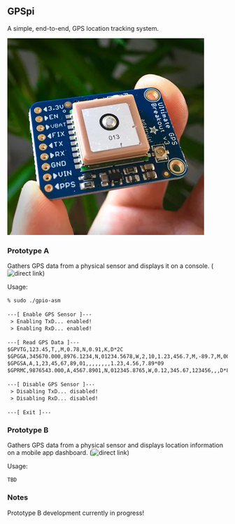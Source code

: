 ## GPSpi
A simple, end-to-end, GPS location tracking system.

![MT3339 GPS Sensor](img/IMG_2563-450px.jpg)

### Prototype A
Gathers GPS data from a physical sensor and displays it on a console. (![direct link](src/prototype_a/))

Usage:
~~~
% sudo ./gpio-asm

---[ Enable GPS Sensor ]---
 > Enabling TxD... enabled!
 > Enabling RxD... enabled!

---[ Read GPS Data ]---
$GPVTG,123.45,T,,M,0.78,N,0.91,K,D*2C
$GPGGA,345670.000,8976.1234,N,01234.5678,W,2,10,1.23,456.7,M,-89.7,M,0000,0000*89
$GPGSA,A,1,23,45,67,89,01,,,,,,,,1.23,4.56,7.89*09
$GPRMC,9876543.000,A,4567.8901,N,012345.8765,W,0.12,345.67,123456,,,D*88

---[ Disable GPS Sensor ]---
 > Disabling TxD... disabled!
 > Disabling RxD... disabled!

---[ Exit ]---
~~~

### Prototype B
Gathers GPS data from a physical sensor and displays location information on a mobile app dashboard. (![direct link](src/prototype_b/))

Usage:
~~~
TBD
~~~

### Notes
Prototype B development currently in progress!</br>

